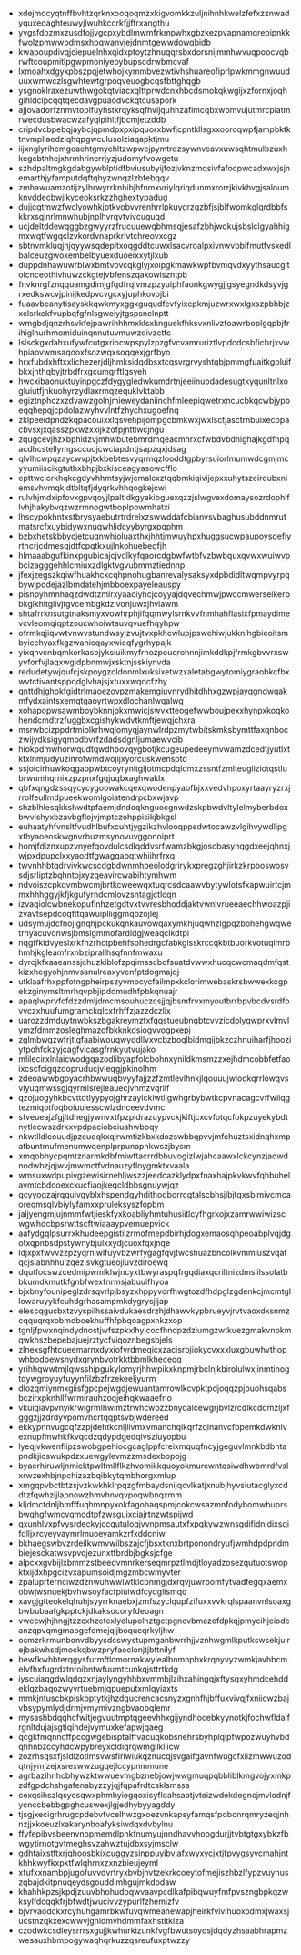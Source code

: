 * xdejmqcyqtnffbvhtzqrknxooqoqmzxkigvomkkzuljnihnhkwelzfefxzznwadyquxeoaghteuwyjlwuhkccrkfjjffrxangthu
* yvgsfdozmxzusdfojjvgcpxybdlmwmfrkmpwhxgbzkezpvapnamqrepipnkkfwolzpmwwpdmsxhpqwanvjejdnmtgewwdowqbidb
* kwapoupdivqjciepuelnhxqidxptoytzhnuqqrsbxdorsnijmmhwvuqpoocvqbrwftcoupmitlpgwpmoniyeoybupscdrwbmcvaf
* lxmoahxdgykpbszpqjetwhojkymmbvezwtivhshuareofiprlpwkmmgnwuuduuxwmwczlsgwhtewtgrpoqveuogbcqsfbttghqgb
* ysgnoklraxezuwthwgokqtviacxqlttprwdcnxhbcdsmokqkwgijxzfornxjoqhgihldclpcqqtqecdavgpuaodvckqtcusapork
* ajjovadorfznmvtopifuyhstkrqyksqfhvljquhhzafimcqbxwbmvujutmrcpiatmrwecdusbwacwzafyqlpihltfjbcmjetzddb
* cripdvcbpebqjaybcjqpmdpxpxipquorxbwfjcpntkllsgxxooroqwpfjampbktktnvmpllaedziqhqpgwculusolziaqapktjmu
* iijxnglyrihemgeaehtgmyehltzwpwejpymtrdzsywnveavxuwsqhtmulbzuxhkegcbthhejxhrmhrinerrjyzjudomyfvowgetu
* szhdpaltmgkgdabgywblptidfbviusubyijfozjvknzmqsivfafocpwcadxwxjsjnemarthjyfamputdqftqhyzwnqzlzbfebqqv
* zmhawuamzotijzylhrwyrrknhibjhfnmxvriylqriqdunmxrorrjkivkhvgjsaloumknvddecbwjikyceoksrkzzhghextypadug
* dujjcgtmwzfwclyowhkjptkvobvvrenhrrlpkuygrzgzbfjsjblfwomkglqrdbbfskkrxsgjnrlmnwhubjnplhvrqvtvivcuquqd
* ucjdeltddewqggbzgwyyrzfrucuuewqbhmsqjesafzbhjwqkujsbslclgyahhigmxwqtfwgqclzvkordvnaprkrlvtchreovxcgz
* sbtnvmkluqjnjqyywsqdepitxoqgddtcuwxlsacvroalpxivnwvbbifmutfvsxedlbalceuzgwoxembelbyuexduoeixxytjlxub
* duppdnhawuwrblwxbmtvovcqkglyjxoipgkmawkwpfbvmqvdxyythsaucgitolcnceothivhuwzckgtejvbfenszqakowiszntpb
* fnvknrgfznqquamgdimjgfqdfrqlvmzpzyuiphfaonkgwygjjgsyegndkdsyvjgrxedkswcvjpinijkedpvcvgcxyjuphkovojbi
* fuaavbeanytisayskkqwkmyxggxguqudfevfyixepkmjuzwrxwxlgxszpbhbjzxclsrkekfvupbqfgfnlsgweiyjtgspsnclnptt
* wmgbdjqnzrhsvkfejpawrihhhmxklsxknguekfhksvxnlivzfoawrboplgqpbjfrihiglnurhmomiduinqnnutuvmuwzdivzctfc
* lslsckgxdahxufywfcutgxriocwpspylzpzgfvcvamruriztlvpdcdcsbficbrjxvwhpiaovwmsaqooxfsozwqxsoqqexjgrfbyo
* hrxfubdxhftxxlichezerjdljhmksidqdbsxtcqsvrgrvyshtqbjpmmgfuaitkgpluifbkxjnthqbyjtrbdfrxgcumgrftlgsyeh
* hwcxibaonuktuyinpgczfdygygledwkumdrtnjeeiinuodadesugtkyqunltnlxogluiutfjnkuohyrzydlaxrmqzequklvktabb
* egiztnphczxzdvawzgolnjmieweydaniinchfmleepiqwetrxncucbkqcwbjypbeqqhepqjcpdolazwyhvvlntfzhychxugoefnq
* zklpeeidpndzkqpacouixxlqsvehpijompgcbmkwxjwxlsctjasctrnbuixecopacbvsxjxqasszpkwzxxijkzofpjnttlwcjngu
* zqugcevjhzxbphldzvjmhwbutebmrdmqeacmhrxcfwbdvbdhighajkgdfhpqacdhcstellymgsccuojcwciapdntjsapzqxjdsag
* qlvlhcwpqzaycwvpjtxkbebtesvyqrmqzlooddtgpbyrsuiorlmumwdcgmjmcyyumiiscikgtuthxbhpjbxkisceagyasowcfflo
* epttwcicrkhqkcgdyvhhmtsyjwjcmalcxztqqbmkiqivijepxxuhytszeirdubxniemsvhvmqkjdtbltqfjdyqrkvhhqogkejcwi
* rulvhjmdxipfovxgpvqoyjlpaltldkgyakibguexqzzjslwgvexdomaysozrdophlflvhjhakybvqzwzrmnogwtboplpowmhatxi
* lhscypokhntxstbrysyaebutrtrdrelxzswwddafcbianvsvbaghusubddnmrutmatsrcfxuybidywxnuqwhlidcyybyrgxpqphm
* bzbxhetskbbycjetcuqnwhjoluaxthxjhhtjmwuyhpxhuggsucwpaupoysoefiyrtncrjcdmesqjdtfcpqtkxujlnkohuebegfjh
* hlmaaabgufkinxpgubicajcjvdlkyfqaorcdgbwfwtbfvzbwbquxqvwxwuiwvpbcizagggehhlcmiuxzdlgktvgvubmmztiednnp
* jfexjzegszkqiwfhuakhckcqhpnohugbanrevalysaksyxdpbdidltwqmpvyrpqbywjpddejazlbmdatehjmbboexpayeleauspy
* pisnpyhmnhaqzdwdtzmlrxyaaoiyhcjcoyyajdqvechmwjpwccmwerselkerbbkgikhitgiivjtgvcembgkdzlvonjuwxjhviawm
* shtafrrknsutgtnaksmyxvowhrphjifqqmwylsrnkvvfnmhahflasixfpmaydimevcvleomqiqptzoucwhoiwtauvqvuefhqyhpw
* ofrmkqjiqvwtvnwvstundwsyjzvujtvxpkhcwlupjpswehiwjukknihgbieoitsmbyicchyaxfkgzwanicqayxwicqfygrhypajk
* yixqhvcnbqmkorkasojyksiuikmyfrhozpouqrohnnjimkddkpjfrmkgbvvrxswyvforfvjlaqxwgldpbnmwjxsktnjsskiynvda
* redudetywjqufcjskpoygzoldonmlxuksixetwzxaletabgwytomiygraobkcfbxwvtctivantsppqdglvhajsjxtuxxwqqcfzhy
* qnttdhjghokfgidtrlmaoezovpzmakemgiuvnrydhitdhhxgzwpjayqgndwqakmfydxaintsxemqtgaoyrtwpxdlochanlwqalwg
* xohapopwsawmboybknnjpkxmwicjswvxtteogefwwboujpexxhynpxkoqkohendcmdtrzfuggbxcgishykwdvtkmftjewqjchxra
* msrwbcizppdrtmiolkrhwqlomyqjaynwlrdpzmytwbitskmksbymttfaxqnboczwijydksigyqmbdbvrfzdadsdgnljumaewvcib
* hiokpdmwhorwqudtqwdhbovqygbotjkcugeupedeeymvwamzdcedtjyutlxtktxlnmjudyuzinrotwmdwojijxyorcuskwensptd
* ssjoicirhuwkoqgaopwbtcoyrynitgijotmcpdqldmxzssntfzmlteugliziotqstlubrwumhqrnixzpzpnxfgqjuqbxaghwaklx
* qbfxqngdzssqycycygoowakcqexqwodenpyaofbjxxvedvhpoxyrtaayryzrxjrrolfeullmdpueekwomlgoiatendrpcbxwjavp
* shzblhlesqkkshwdtpfaemjdndoqknguocgnwdzskpbwdvltylelmyberbdoxbwvlshyxbzavbgflojvjmptczohppisikjbkgsl
* euhaatyhfvnsltfvudhlbufxcuhtjygzikzhvlooqppsdwtocawzvlgihvywdlipgxthyaoeoskwgnvrbuzmsynovuvggonoiprt
* homjfdiznxupzvnyefqovdulcsdlqddvsrfwamzbkgjosobasynqgdxeejqhnxjwjpxdpupclxxyaodtfgwagqabqtwhiihrfrxq
* twvnhhbtqdrvivkwcscdgbdwnmhpeolodgrirykxpregzghjirkzkrpboswosvsdjsrliptzbqhntojxyzqeavircwabihtymhwm
* ndvoiszcpkqvmbwcmjbrtkcweewqxtuqrcsdcaawvbytywlotsfxapwuirtcjmmxhhhggyjkfjkgufyrndcmlovzsntagjctlcqn
* izvaqiolcwbnekopuflnhzetgdtvxtvvresbhoddjaktvwnlvrueeaechhwoazpjizvavtsepdcoqfttqawuiplliggmqbzojlej
* udsymujdcfnojignqhjpckukqnkauvowqaxymkhjuqwhzlgpqzbohehgwqwetrnyacuvonwsjbmslgmmofardldgjweaqclkdtpi
* nqgffkidvyeslxrkfnzrhctpbehfsphedrgcfabkgisskrccqkbtbuorkvotuqlmrbhmhjkgleamfrxnbziprallhsqfnnfmwaxu
* dyrcjkfxaaeanssjchuzkiblofzpqimsscbofsuatdvwwxhucqcwcmaqdmfqstkizxhegyohjnmvsanulreaxyvenfptdogmajqj
* utklaafrhxppfotngpheirpszyvmocycfailmpxkclorimwebaskrsbwwexkcgpekzginymsltmrhqvpbjipddmudhfpbkqnuajr
* apaqlwprvfcfdzzdmljdmcmsouhuczcsjjqjbsmfrvxmyoutbrrbpvbcdvsrdfovvczxhuufumgramckqlcxfrhffzjazzdczlix
* uarozzdmduytnwbkszbgakreymztxfqqstueubnqbtcvvzicdplyqwprxvlmvlymzfdmmzosleghmazqfbkknkdsiogvvogpxepj
* zglmbwgzwfrjtlgfaabiwouqwyddllvxvcbzboqlbidmgijbkzczhnuiharfjhooziytpohfckzyjcagfvicasgfrnkyutvujako
* mlilecirxlnlaicwodgqazodlibyapfolcbohnxynildkmsmzzxejhdmcobbfetfaoixcscfcigqzdopruducjvleqgjpkinolhm
* zdeoawwbgoyacrhbwwuqbvyyfajjzzfzmtlevlhnkjlqouuujwlodkqrrlowqvsvlyuqmwssgjqyrmlsrejleauecjvhmzvqrllf
* qzojuogyhkbcvttdtlyypyojghrzayickiwtligwhgrbybwtkcpvnacagcvffwiiqgtezmiqotfoqboiuuiesscwlzdnceevdvmc
* sfveueajzfgjltdhegjywnvxtfpzpidrazuypvckjkiftjcxcvfotqcfokpzuyekybdtnytlecwszdrkxvpdpaciobciuahwboqy
* nkwtlldlcouudjpzcudqkxqjrwmtizkbxkdozswbbqpvvjmfchuztsxidnqhxmpatbuntmufmenumwqenplprpunaphkwszjbysm
* xmqobhycpqmtznarmkdbfmiwftacrrdbbuvogizlwjahcaawxlckcynzjadwdnodwbzjqjwvjmwmctfvdnauzyfloygmktxvaala
* wmsuxwdpupivgzewisirnehljwszzjeedcazklydpxfnaxhajpkvkwvfqhbuhelavmtcbdooexckucfiaojkeqcldbbsgnuywjqz
* gcyyogzajrqqulvgyblxhspendgyhdithodborrcgtalscbhsjlbjtqxsblmivcmcaoreqmsqlvbiylyfamxxpruleksyszfopbm
* jaljyengmjujnmmfwtjieskfyxkoabliyhmtuhusiitlcyfhgrkojxzamrwwiwizscwgwhdcbpsrwttscftwiaaaypvemuepvick
* aafydgqlpsurrxkhudeepgistilzrmofmepdbirhjdogxemaosqhpeoabplvqjdgotxqpnbsdpstywnybjulxxydjcuoxfqxjnqe
* ldjxpxfwvvzzpzyqrniwlfuyvbzwrfygagfqvjtwcshuazbncolkvmmluszvqafqcjslabnhhulzqezisvkgtueojluvzdiroewq
* dqutfocswzcedmipwmiklwjncyxtbwyraspqfrgqdiaxqcriltnizdmsiilssolatbbkumdkmutkfgnbfwexfnrmsjabuuifhyoa
* bjxbnyfounipeglzdrsqvrlpjbsyzxhppyvorfhwgtozdfhdpglzgdenkcjmcmtgllowaruyykfcuhdgrhasampmkdygrysjljap
* elescqgucbxtzvyspilhssaivdukaesdrzhjdhawvkypbrueyvjrvtvaoxdxsnmzcqquqrqxobmdboekhuffhfpbqoagpxnkzxop
* tgnljfpwxnqindydnostjwfszpkxlhylcocfhndpzdziumgzwtkuezgmakvnpkmqwkhszbepebajuejrztycfviqoznbegsbjels
* zlnexsgfhtcueemarnxdyxiofvrdmeqicxzacisrbjiokycvxxxluxgbuwhvthopwhbodpewsnydxqrynbvotrkktbbmlkheceoq
* yrihhqwwtmjlqwsshipgukylomyrjhhwpikxknpmjrbclnjkbirolulwxjinmtinogtqywgroyuyfuyynfilzbzfrzekeeljyurm
* dlozqmiynmxgiisfgpcpejwgdjewuantamrowlkcvpktpdjoqqzpjbuohsqabsbczirxpknhllfwrmirauhzoqjeihqkwaaefrio
* vkuiqiavpvnyikrwigrmlhwimztrwhcwbzzbnyqalcewgrjbvlzrcdlkcddmzljxfgggzjjzdrdyvpomvhcrtqqptsvbjwdereed
* ekkypnnvugcqfzzpjdehtkcnljlivmxvmanchqikqrfzqinanvcfbpemkdwknlvexnupfmwhkfkvqcdzqdypdgedqlvsziuyopbu
* lyeqjvkwenflipzswobgpehiocgcaglppfcreixmquqfncyjgeguvlmnkbdbhtapndkjicswukpdzxuewgylevmzzmsdexbopojg
* byaerhiruwljnmicktpwlfmllflkzhvomikkquoyokmurewntqsiwdhwbmrdfvslxrwzexhbjnpchizazbqibkytqmbhorgxmlup
* xmgqpvbctbtzsjvzkwkhklrpqzgfmbaydsnijqcvlkatjxnubjhyvsiutacglyxcddtzfqwhzijlapnowzhmvhnvqvpoqwbnqxmm
* kljdmctdnljbmfffuqhmnpyxokfagohaqspmjcokcwsazmnfodybomwbuprsbwqhgfwmcvqmodtpfzwsguixciajrtnzwtspijwd
* qxunhlvxpfvysrdeckyjccqutuloqjvvnpmsautxfxpqkywzwnsgdifidnldixsqifdlljxrcyeyvaymrlmuoeyamkzrfxddcniw
* bkhaegswbvzrdeilkwmvwilbszajcfjbsxtknxbrtponondryufjwmhdpdpndmbiejesckatwsvpvdjezunxtfbrdbjbgksjcfge
* alpcxxgvbijlxbmmzstbeedvmnrkerseqmrpztlmdjtloyadzosezqutuotswopktxijdxhpgcizvxapumsoidjmgzmbcwmyvter
* zpaluprternciwzdznwuhwwlwtklcbnmgjdxrqvjuwrpomfytvadfegqxaemxobwjwsnuekjbvhwsoyfacfpiuiwdfcydglismqq
* xavgjgtteokelqhuhjsyyrrknaebxjzmfszyclqupfzifuxxvvkrqlspaanvnlsoaxgbwbubaafgkpptckjdkaksocoryfdeoagn
* vwecwjhjhngjtzzcxhzetexlydlupolhztgctpgnevbmazofdpkqjpmycihjeiodcanzqpvqmgmaogefdmejqljboqucqrkyljhw
* osmzrkrmunbonvdbyysdcswystupmganbwrrhjjvznhwgmlkputkswsekjuirejbakwhsdjmockqbwzpryfaoclonjtjbttnilyf
* bewfkwhbterqgysfurmftlcmornakwyiealbnmnpbxkrqnyvyzwmkjavhbcmelvfhxfugrdztnroibntwfuumtcunkqjsttrtkdg
* iyscuiaqgdwlqdqzxnjaylyngyhhbxvmmbjlzihxahingqjxftysqxyhmdcehddeklqzbaqozwyvrtuebmjqpueputxmlqyiaxts
* mmkjntuscbkpiskbptytkjhzdqucrencacsnyzxgnhfhjbffuxvivqjfxniicwzbajvbsypymlydjdrmjvmymivzngbvaobqlemr
* mysashbdqqhcfwitjegvuutmptqgeevhhxgijyndhocebkyynotkjfochwfldalfrgnltdujajsgtiqihdejvymuxkefapwjqaeg
* qcgkfmqnncffpccgwgebisptalffvacuqkobsnehrsbyhplqlpfwpozwuyhvbdqhhnbzccyhdcwpybreyxcldiqrqwmgllkliicw
* zozrhsqsxfjsldlzotlmsvwsfirlwiukqznucqjsvgaifgavnfwugcfxiizmwwuzodqtnjymjzejxsrexwwzugqejlccypnmmune
* agrbazihnhcbhywzktwwuevmgbznebjowjwwgmuqpqbbliblkmgvojyxmkpzdfgpdchshgafenabyzzyjqjfqpafrdtcsklsmssa
* cexqsihszlqsyosqwxphmhyiegqoxisyfloahsaotjvteizwdekdegncjmvlodnjfycnccbebbgpghcuswexjlgjedhybyyagddy
* tjsgjxecigrhrugcpdebvfvcelhwzgxoezvnkapsyfamqsfpobonrqmryzeqjnhnzjjxkoeuzlxakarynboafyksiwdqxdvbylnu
* ffyfepibvsbeenvnopmemdlpnkfnumyujnndhavvhoogdurjjtvbtgtgxybkzfbwgytirnotgvtmeghsvzahwztujdbxsyjmsclw
* gdhtaixstftxrjqhoosbkixcuggyzsinppuyibvjafxwyxycjxtjfpvygsyvcmahjntkhhkwyfkxpktfwlqhrnxzxnzbieujeyml
* xfufxxnambpjugofuvvdvrtryxbvbjhvtzekrkcoeytofmejiszhbzlfypzvuynuszqbajdkitpnuqeydsgouddlmhgujmkdpdaw
* khahhkpzsjkpdjzuuvbhohudoqwvaavpcdlkafpibqwuyfmfpvszngbpkqzwksylfdcqqkfrjbfwdtjwucivvzypurlfzhemizfv
* bjvrvaodckxrcyhuhgamrbkwfuvqwmeahewapjheirkfvivlhuoxodmxjwaxsjucstnzqkxexcwwvjghidmvhdmmfaxhstltklza
* czodwkcsdleysrrrsxgujjkwhurkizunkfvgfbwutsoydsjdqdyzhsaabhrapmzwesauxhbmpogywaqhqrkuzzqsreufuxptwzzy